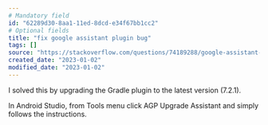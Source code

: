 ```yaml
---
# Mandatory field
id: "62289d30-8aa1-11ed-8dcd-e34f67bb1cc2"
# Optional fields
title: "fix google assistant plugin bug"
tags: []
source: "https://stackoverflow.com/questions/74189288/google-assistant-android-studio-plugin-unable-to-recognize-shortcuts-xml"
created_date: "2023-01-02"
modified_date: "2023-01-02"
---
```

I solved this by upgrading the Gradle plugin to the latest version (7.2.1).

In Android Studio, from Tools menu click AGP Upgrade Assistant and simply follows the instructions.